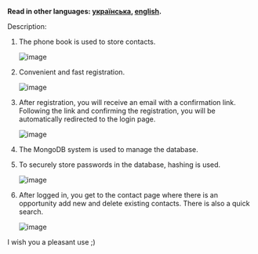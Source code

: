 **Read in other languages: [українська](README.md), [english](README.en.md).**

Description:

1. The phone book is used to store contacts.

   ![image](https://github.com/Lakei87/goit-react-hw-08-phonebook/assets/93615650/8c915274-aedf-47f5-86ee-9dd45ea0ca6b)

2. Convenient and fast registration.

   ![image](https://github.com/Lakei87/goit-react-hw-08-phonebook/assets/93615650/1faa4955-7455-4963-8c79-7b45fad67996)

3. After registration, you will receive an email with a confirmation link.
   Following the link and confirming the registration, you will be automatically
   redirected to the login page.

   ![image](https://github.com/Lakei87/goit-react-hw-08-phonebook/assets/93615650/d2cbeedc-2928-41fc-ba95-8084bca1feaf)

4. The MongoDB system is used to manage the database.
5. To securely store passwords in the database, hashing is used.

   ![image](https://github.com/Lakei87/goit-react-hw-08-phonebook/assets/93615650/1a309c07-3550-429f-a355-d61051e51eae)

6. After logged in, you get to the contact page where there is an opportunity
   add new and delete existing contacts. There is also a quick search.

   ![image](https://github.com/Lakei87/goit-react-hw-08-phonebook/assets/93615650/d1e7d4f8-80d5-4024-918a-387d48d0978e)

I wish you a pleasant use ;)
